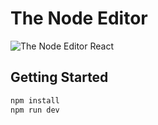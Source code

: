 # The Node Editor

![The Node Editor React](https://github.com/iartist93/the-node-editor/blob/master/the-node-editor-react.gif?raw=true)

## Getting Started

```bash
npm install
npm run dev
```

